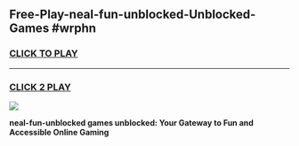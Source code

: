 
## Free-Play-neal-fun-unblocked-Unblocked-Games #wrphn
<h3>
<a href="https://news.freeplayer.one?title=neal-fun-unblocked&ref=8M">CLICK TO PLAY</a></h3>
<hr>

<h3>
<a href="https://news.freeplayer.one?title=neal-fun-unblocked&ref=8M">CLICK 2 PLAY</a>
  
</h3>

<a href="https://news.freeplayer.one?title=neal-fun-unblocked&ref=8M"><img src="https://clearcache.store/games.png"></a>


**neal-fun-unblocked games unblocked: Your Gateway to Fun and Accessible Online Gaming**
